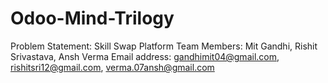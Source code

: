 # Odoo-Mind-Trilogy

Problem Statement: Skill Swap Platform
Team Members: Mit Gandhi, Rishit Srivastava, Ansh Verma
Email address: gandhimit04@gmail.com, rishitsri12@gmail.com, verma.07ansh@gmail.com
